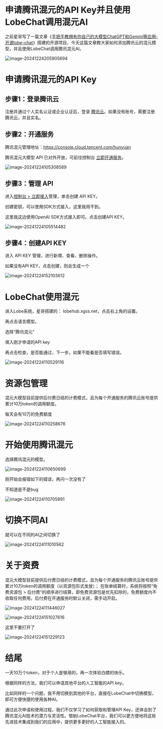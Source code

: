 

# 申请腾讯混元的API Key并且使用LobeChat调用混元AI



之前星哥写了一篇文章《[手把手教拥有你自己的大模型ChatGPT和Gemini等应用-开源lobe-chat](https://mp.weixin.qq.com/s/reNDlT-lAvOnEgyOqgbF7Q)》搭建的开源项目，今天这篇文章教大家如何添加腾讯云的混元模型，并且使用LobeChat调用腾讯混元AI。

![image-20241224205905694](https://imgoss.xgss.net/picgo/image-20241224205905694.png?aliyun)

# 申请腾讯混元的API Key

## 步骤1：登录腾讯云

注册并通过个人实名认证或企业认证后，登录 [腾讯云](https://cloud.tencent.com/)。如果没有账号，需要注册腾讯云，并且实名。

## 步骤2：开通服务

腾讯混元管理地址：https://console.cloud.tencent.com/hunyuan

腾讯混元大模型 API 已对外开放，可前往控制台 [立即开通服务](https://console.cloud.tencent.com/hunyuan/settings)。

![image-20241224105308589](https://imgoss.xgss.net/picgo/image-20241224105308589.png?aliyun)

## 步骤3：管理 API

进入[控制台 > 立即接入](https://console.cloud.tencent.com/hunyuan/start)管理，单击创建 API KEY。

创建密钥，可以使用SDK方式接入，这里我用不到。

这里我这边使用OpenAI SDK方式接入即可。点击创建API KEY。

![image-20241224105514482](https://imgoss.xgss.net/picgo/image-20241224105514482.png?aliyun)

## 步骤4：创建API KEY

进入 API KEY 管理，进行新增、查看、删除操作。

如果没有API KEY，点击创建，则会生成一个

![image-20241224152103612](https://imgoss.xgss.net/picgo/image-20241224152103612.png?aliyun)

# LobeChat使用混元

进入Lobe系统，星哥搭建的： lobehub.xgss.net，点击右上角的设置。

再点击语言模型。

选择“腾讯混元”

填入刚才申请的API key

再点击检查，是否能通过，下一步。如果不能看是否填写错误。

![image-20241224110529116](https://imgoss.xgss.net/picgo/image-20241224110529116.png?aliyun)



# 资源包管理

混元大模型目前提供后付费日结的计费模式，且为每个开通服务的腾讯云账号提供累计10万token的调用额度。

每天会有10万的免费额度

![image-20241224110258676](https://imgoss.xgss.net/picgo/image-20241224110258676.png?aliyun)



# 开始使用腾讯混元

选择腾讯混元的模型。

![image-20241224110650699](https://imgoss.xgss.net/picgo/image-20241224110650699.png?aliyun)

刚开始会报错如下的错误，再问一次没有了

不知道是不是bug

![image-20241224110705891](https://imgoss.xgss.net/picgo/image-20241224110705891.png?aliyun)

# 切换不同AI

就可以在不同的AI之间切换了

![image-20241224111010562](https://imgoss.xgss.net/picgo/image-20241224111010562.png?aliyun)

# 关于资费

混元大模型目前提供后付费日结的计费模式，且为每个开通服务的腾讯云账号提供累计10万token的调用额度（以资源包形式发放）；
在账单结算时，系统将按照“免费资源包 > 后付费”的顺序进行结算，即免费资源包是优先扣除的，免费额度内不收取任何费用。后付费在开通服务时默认关闭，需手动开启。

![image-20241224111446027](https://imgoss.xgss.net/picgo/image-20241224111446027.png?aliyun)

![image-20241224151027616](https://imgoss.xgss.net/picgo/image-20241224151027616.png?aliyun)

这里不要打开了

![image-20241224151229123](https://imgoss.xgss.net/picgo/image-20241224151229123.png?aliyun)

# 结尾

一天10万个token，对于个人是够用的，再一次体验白嫖的快乐。

根据同样的方法，我们可以申请其他平台的人工智能的API key。

比如同样的一个问题，我不用切换到其他的平台，直接在LobeChat中切换模型，即可方便快捷的使用各种AI。

通过此次申请和使用过程，我们不仅学习了如何获取和管理API Key，还体会到了腾讯混元AI技术的潜力与灵活性。借助LobeChat平台，我们可以更方便地将这些先进技术集成到我们的应用中，提供更多更好的人工智能接入的。



